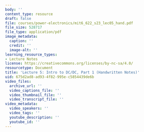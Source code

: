 ```yaml
---
body: ''
content_type: resource
draft: false
file: courses/power-electronics/mit6_622_s23_lec05_hand.pdf
file_size: 528717
file_type: application/pdf
image_metadata:
  caption: ''
  credit: ''
  image-alt: ''
learning_resource_types:
- Lecture Notes
license: https://creativecommons.org/licenses/by-nc-sa/4.0/
resourcetype: Document
title: 'Lecture 5: Intro to DC/DC, Part 1 (Handwritten Notes)'
uid: 675d2ad8-ad93-4f82-995e-c5854439de6b
video_files:
  archive_url: ''
  video_captions_file: ''
  video_thumbnail_file: ''
  video_transcript_file: ''
video_metadata:
  video_speakers: ''
  video_tags: ''
  youtube_description: ''
  youtube_id: ''
---
```

